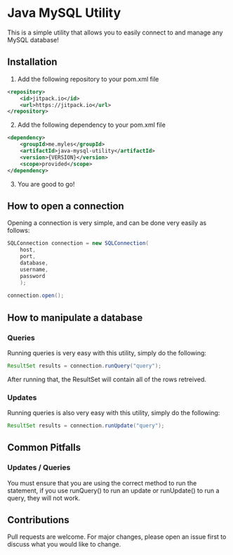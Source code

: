 # Java MySQL Utility
This is a simple utility that allows you to easily connect to and manage any MySQL database!

## Installation
1) Add the following repository to your pom.xml file
```xml
<repository>
	<id>jitpack.io</id>
	<url>https://jitpack.io</url>
</repository>
```
2) Add the following dependency to your pom.xml file
```xml
<dependency>
 	<groupId>me.myles</groupId>
 	<artifactId>java-mysql-utility</artifactId>
 	<version>{VERSION}</version>
	<scope>provided</scope>
</dependency>
```
3) You are good to go!
## How to open a connection
Opening a connection is very simple, and can be done very easily as follows:
```java
SQLConnection connection = new SQLConnection(
	host, 
	port,
	database, 
	username,
	password
	);
		
connection.open();
```
## How to manipulate a database
### Queries
Running queries is very easy with this utility, simply do the following:
```java
ResultSet results = connection.runQuery("query");
```
After running that, the ResultSet will contain all of the rows retreived.

### Updates
Running queries is also very easy with this utility, simply do the following:
```java
ResultSet results = connection.runUpdate("query");
```
## Common Pitfalls
### Updates / Queries
You must ensure that you are using the correct method to run the statement, if you use runQuery() to run an update or runUpdate() to run a query, they will not work.

## Contributions
Pull requests are welcome. For major changes, please open an issue first to discuss what you would like to change.
